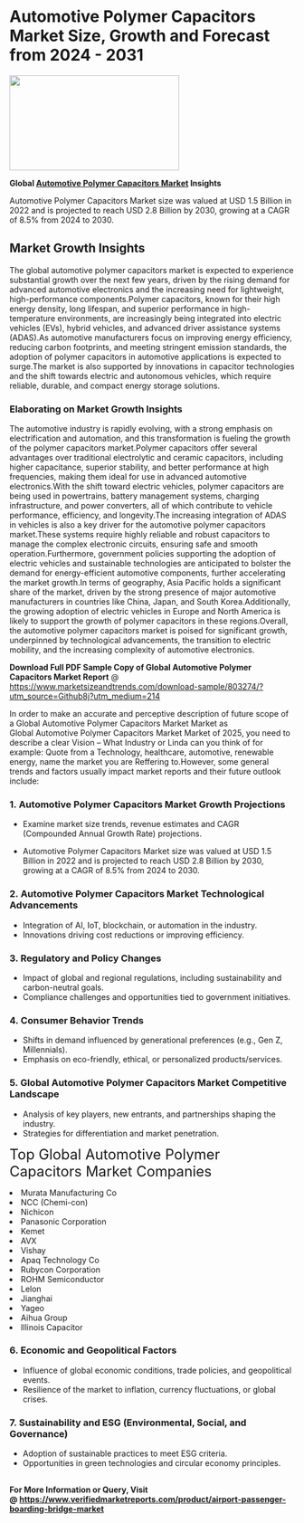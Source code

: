 <H1>Automotive Polymer Capacitors Market Size, Growth and Forecast from 2024 - 2031</H1><img class="aligncenter size-medium wp-image-584254" src="https://thirdeyenews.in/wp-content/uploads/2024/09/Global-Market-Research-300x168.jpeg" alt="" width="300" height="168" /><p><strong>Global&nbsp;<a href="https://www.marketsizeandtrends.com/download-sample/803274/?utm_source=Github8j?utm_medium=214">Automotive Polymer Capacitors Market</a> Insights</strong></p><p>Automotive Polymer Capacitors Market size was valued at USD 1.5 Billion in 2022 and is projected to reach USD 2.8 Billion by 2030, growing at a CAGR of 8.5% from 2024 to 2030.</p><p><h2>Market Growth Insights</h2> The global automotive polymer capacitors market is expected to experience substantial growth over the next few years, driven by the rising demand for advanced automotive electronics and the increasing need for lightweight, high-performance components.Polymer capacitors, known for their high energy density, long lifespan, and superior performance in high-temperature environments, are increasingly being integrated into electric vehicles (EVs), hybrid vehicles, and advanced driver assistance systems (ADAS).As automotive manufacturers focus on improving energy efficiency, reducing carbon footprints, and meeting stringent emission standards, the adoption of polymer capacitors in automotive applications is expected to surge.The market is also supported by innovations in capacitor technologies and the shift towards electric and autonomous vehicles, which require reliable, durable, and compact energy storage solutions.<h3>Elaborating on Market Growth Insights</h3> The automotive industry is rapidly evolving, with a strong emphasis on electrification and automation, and this transformation is fueling the growth of the polymer capacitors market.Polymer capacitors offer several advantages over traditional electrolytic and ceramic capacitors, including higher capacitance, superior stability, and better performance at high frequencies, making them ideal for use in advanced automotive electronics.With the shift toward electric vehicles, polymer capacitors are being used in powertrains, battery management systems, charging infrastructure, and power converters, all of which contribute to vehicle performance, efficiency, and longevity.The increasing integration of ADAS in vehicles is also a key driver for the automotive polymer capacitors market.These systems require highly reliable and robust capacitors to manage the complex electronic circuits, ensuring safe and smooth operation.Furthermore, government policies supporting the adoption of electric vehicles and sustainable technologies are anticipated to bolster the demand for energy-efficient automotive components, further accelerating the market growth.In terms of geography, Asia Pacific holds a significant share of the market, driven by the strong presence of major automotive manufacturers in countries like China, Japan, and South Korea.Additionally, the growing adoption of electric vehicles in Europe and North America is likely to support the growth of polymer capacitors in these regions.Overall, the automotive polymer capacitors market is poised for significant growth, underpinned by technological advancements, the transition to electric mobility, and the increasing complexity of automotive electronics.<p><span class=""><strong>Download Full PDF Sample Copy of Global Automotive Polymer Capacitors Market Report</strong> @ <a href="https://www.marketsizeandtrends.com/download-sample/803274/?utm_source=Github8j?utm_medium=214" target="_blank">https://www.marketsizeandtrends.com/download-sample/803274/?utm_source=Github8j?utm_medium=214</a></span></p><p>In order to make an accurate and perceptive description of future scope of a Global&nbsp;Automotive Polymer Capacitors Market Market as Global&nbsp;Automotive Polymer Capacitors Market Market of 2025, you need to describe a clear Vision &ndash; What Industry or Linda can you think of for example: Quote from a Technology, healthcare, automotive, renewable energy, name the market you are Reffering to.However, some general trends and factors usually impact market reports and their future outlook include:</p><h3>1.&nbsp;<strong>Automotive Polymer Capacitors Market Growth Projections</strong></h3><ul><li>Examine market size trends, revenue estimates and CAGR (Compounded Annual Growth Rate) projections.</li><li><p>Automotive Polymer Capacitors Market size was valued at USD 1.5 Billion in 2022 and is projected to reach USD 2.8 Billion by 2030, growing at a CAGR of 8.5% from 2024 to 2030.</p></li></ul><h3>2.&nbsp;<strong>Automotive Polymer Capacitors Market Technological Advancements</strong></h3><ul><li>Integration of AI, IoT, blockchain, or automation in the industry.</li><li>Innovations driving cost reductions or improving efficiency.</li></ul><h3>3.&nbsp;<strong>Regulatory and Policy Changes</strong></h3><ul><li>Impact of global and regional regulations, including sustainability and carbon-neutral goals.</li><li>Compliance challenges and opportunities tied to government initiatives.</li></ul><h3>4.&nbsp;<strong>Consumer Behavior Trends</strong></h3><ul><li>Shifts in demand influenced by generational preferences (e.g., Gen Z, Millennials).</li><li>Emphasis on eco-friendly, ethical, or personalized products/services.</li></ul><h3>5.&nbsp;<strong>Global Automotive Polymer Capacitors Market Competitive Landscape</strong></h3><ul><li>Analysis of key players, new entrants, and partnerships shaping the industry.</li><li>Strategies for differentiation and market penetration.</li></ul><p data-pm-slice="1 1 []"><span style="color: inherit; font-family: inherit; font-size: 25px;">Top Global Automotive Polymer Capacitors Market Companies</span></p><div class="" data-test-id=""><p><li>Murata Manufacturing Co</li><li> NCC (Chemi-con)</li><li> Nichicon</li><li> Panasonic Corporation</li><li> Kemet</li><li> AVX</li><li> Vishay</li><li> Apaq Technology Co</li><li> Rubycon Corporation</li><li> ROHM Semiconductor</li><li> Lelon</li><li> Jianghai</li><li> Yageo</li><li> Aihua Group</li><li> Illinois Capacitor</li></p></div><h3>6.&nbsp;<strong>Economic and Geopolitical Factors</strong></h3><ul><li>Influence of global economic conditions, trade policies, and geopolitical events.</li><li>Resilience of the market to inflation, currency fluctuations, or global crises.</li></ul><h3>7.&nbsp;<strong>Sustainability and ESG (Environmental, Social, and Governance)</strong></h3><ul><li>Adoption of sustainable practices to meet ESG criteria.</li><li>Opportunities in green technologies and circular economy principles.</li></ul><h2><strong style="font-size: 14px;">For More Information or Query, Visit @&nbsp;</strong><a style="background-color: #ffffff; font-size: 14px;" href="https://www.marketsizeandtrends.com/report/automotive-polymer-capacitors-market/" target="_blank">https://www.verifiedmarketreports.com/product/airport-passenger-boarding-bridge-market</a></h2>